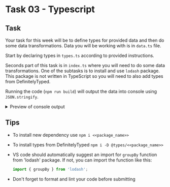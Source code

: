 # Task 03 - Typescript

## Task

Your task for this week will be to define types for provided data and then do some data transformations. Data you will be working with is in `data.ts` file.

Start by declaring types in `types.ts` according to provided instructions.

Seconds part of this task is in `index.ts` where you will need to do some data transformations. One of the subtasks is to install and use `lodash` package. This package is not written in TypeScript so you will need to also add types from DefinitelyTyped.

Running the code (`npm run build`) will output the data into console using `JSON.stringify`.

<details>
<summary>Preview of console output</summary>

```
Complete people data:
 [
  {
    "id": "a",
    "name": "John",
    "type": "student",
    "semester": 1,
    "attends": [
      "A",
      "B",
      "D"
    ]
  },
...

Teachers:
 [
  {
    "id": "1",
    "name": "Mr. Shady",
    "type": "teacher",
    "teaches": [
      "A",
      "D"
    ]
  },
...

Courses dictionary:
 {
  "A": {
    "teachers": [
      "Mr. Shady"
    ],
    "students": [
      "John",
      "Jimmy",
      "Laura",
      "Peter"
    ]
  },
...

Student info:
 Student John attends courses A,B,D

Teacher info:
 Teacher Mr. Shady teaches courses A,D

Unknown info:
 No person provided
```

</details>

## Tips

- To install new dependency use `npm i <<package_name>>`
- To install types from DefinitelyTyped `npm i -D @types/<<package_name>>`
- VS code should automatically suggest an import for `groupBy` function from 'lodash' package. If not, you can import the function like this:

  ```ts
  import { groupBy } from 'lodash';
  ```

- Don't forget to format and lint your code before submitting
